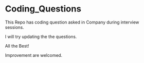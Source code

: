# Coding_Questions
This Repo has coding question asked in Company during interview sessions.

I will try updating the the questions.

All the Best!

Improvement are welcomed.

